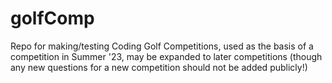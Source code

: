# golfComp
Repo for making/testing Coding Golf Competitions, used as the basis of a competition in Summer '23, may be expanded to later competitions (though any new questions for a new competition should not be added publicly!)
